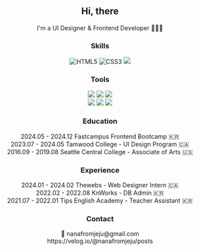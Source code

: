 <h2 align="center">Hi, there</h2>

<p align="center">
  I'm a UI Designer & Frontend Developer 👩🏻‍💻
</p>

<h3 align="center">Skills</h3>

<p align="center">
  <img src="https://img.shields.io/badge/html5-%23E34F26.svg?style=for-the-badge&logo=html5&logoColor=white" alt="HTML5"/>
  <img src="https://img.shields.io/badge/css3-%231572B6.svg?style=for-the-badge&logo=css3&logoColor=white" alt="CSS3"/>
 <img src="https://img.shields.io/badge/javascript-F7DF1E?style=for-the-badge&logo=javascript&logoColor=white">
</p>

<h3 align="center">Tools</h3>
<p align="center">
  <img src="https://img.shields.io/badge/adobeaftereffects-9999FF?style=for-the-badge&logo=adobeaftereffects&logoColor=white">
  <img src="https://img.shields.io/badge/figma-F24E1E?style=for-the-badge&logo=figma&logoColor=white">
  <img src="https://img.shields.io/badge/final cut pro-9999FF?style=for-the-badge&logo=airplayvideo&logoColor=white"><br>
  <img src="https://img.shields.io/badge/adobeaftereffects-FF9A00?style=for-the-badge&logo=adobeaftereffects&logoColor=white">
  <img src="https://img.shields.io/badge/adobephotoshop-31A8FF?style=for-the-badge&logo=adobephotoshop&logoColor=white">
  <img src="https://img.shields.io/badge/wordpress-21759B?style=for-the-badge&logo=wordpress&logoColor=white">
</p>

<h3 align="center">Education</h3>

<p align="center">
  2024.05 - 2024.12 Fastcampus Frontend Bootcamp 🇰🇷 <br>
  2023.07 - 2024.05 Tamwood College - UI Design Program 🇨🇦 <br>
  2016.09 - 2019.08 Seattle Central College - Associate of Arts 🇺🇸 <br>
</p>

<h3 align="center">Experience</h3>

<p align="center">
  2024.01 - 2024.02 Thewebs - Web Designer Intern 🇨🇦 <br>
  2022.02 - 2022.08 KnWorks - DB Admin 🇰🇷 <br>
  2021.07 - 2022.01 Tips English Academy - Teacher Assistant 🇰🇷 <br>
</p>

<h3 align="center">Contact</h3>

<p align="center">
  💌 nanafromjeju@gmail.com<br>
  https://velog.io/@nanafromjeju/posts
</p>
